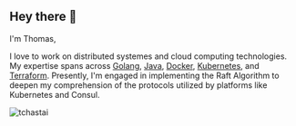 ## Hey there 👋

I'm Thomas,

I love to work on distributed systemes and cloud computing technologies.
My expertise spans across [Golang](https://golang.org), [Java](https://www.java.com), 
[Docker](https://www.docker.com/), [Kubernetes](https://kubernetes.io), and 
[Terraform](https://www.terraform.io/). Presently, I'm engaged in implementing the 
Raft Algorithm to deepen my comprehension of the protocols utilized by platforms 
like Kubernetes and Consul.

<p align="left">
  <img
    src="https://komarev.com/ghpvc/?username=tchastai"
    alt="tchastai"
  />
</p>
